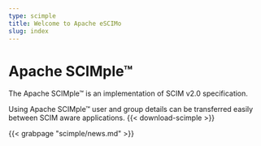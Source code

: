 ```yaml
---
type: scimple
title: Welcome to Apache eSCIMo
slug: index
---
```


# Apache SCIMple&trade;

The Apache SCIMple&trade; is an implementation of SCIM v2.0 specification.

Using Apache SCIMple&trade; user and group details can be transferred easily between
SCIM aware applications.
{{< download-scimple >}}

<div class="news">
    {{< grabpage "scimple/news.md" >}}
</div>
